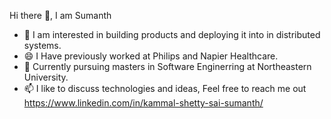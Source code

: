  Hi there 👋, I am Sumanth
- 🔭 I am interested in building products and deploying it into in distributed systems.
- 😄 I Have previously worked at Philips and Napier Healthcare.
- 🌱 Currently pursuing masters in Software Enginerring at Northeastern University.
- 📫 I like to discuss technologies and ideas, Feel free to reach me out https://www.linkedin.com/in/kammal-shetty-sai-sumanth/

